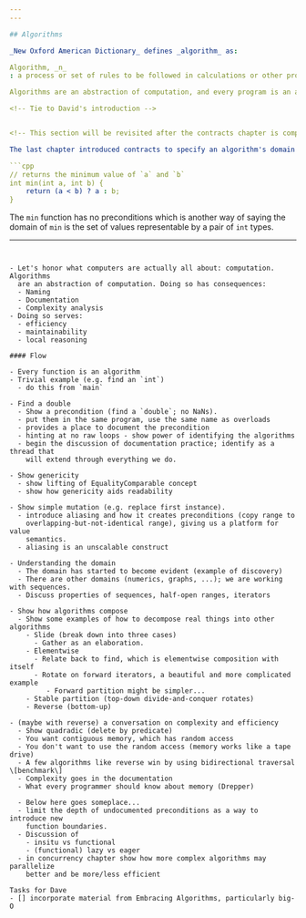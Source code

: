 ```yaml
---
---

## Algorithms

_New Oxford American Dictionary_ defines _algorithm_ as:

Algorithm, _n_
: a process or set of rules to be followed in calculations or other problem-solving operations, especially by a computer.

Algorithms are an abstraction of computation, and every program is an algorithm. It is easy to be distracted by class hierarchies, software architecture, design patterns, etc. Such things are helpful only in so far as they aid in implementing a correct and efficient algorithm.

<!-- Tie to David's introduction -->


<!-- This section will be revisited after the contracts chapter is complete - this is just a rough -->

The last chapter introduced contracts to specify an algorithm's domain and semantics. We use functions to name algorithms, preconditions define the domain of the algorithm, and postconditions define the semantics. Here is a simple operation to illustrate:

```cpp
// returns the minimum value of `a` and `b`
int min(int a, int b) {
    return (a < b) ? a : b;
}
```

The `min` function has no preconditions which is another way of saying the domain of `min` is the set of values representable by a pair of `int` types.

<!-- not ready for this yet.

Let's look at the `find()` algorithm developed in the last chapter:

```cpp
/// Returns the first index of `argv`'s 2nd element in the remainder of `argv`,
/// or `argc` if it can't be found.
///
/// - Requires: `argv` is an array of `argc` C-strings.
int find(int argc, char* argv[]) {
  int j = 1;
  while (++j < argc) {
    if (std::strcmp(argv[1], argv[j]) == 0)
      break;
  }
  return j;
}
```

-->



---
```


- Let's honor what computers are actually all about: computation.  Algorithms
  are an abstraction of computation. Doing so has consequences:
  - Naming
  - Documentation
  - Complexity analysis
- Doing so serves:
  - efficiency
  - maintainability
  - local reasoning

#### Flow

- Every function is an algorithm
- Trivial example (e.g. find an `int`)
  - do this from `main`

- Find a double
  - Show a precondition (find a `double`; no NaNs).
  - put them in the same program, use the same name as overloads
  - provides a place to document the precondition
  - hinting at no raw loops - show power of identifying the algorithms
  - begin the discussion of documentation practice; identify as a thread that
    will extend through everything we do.

- Show genericity
  - show lifting of EqualityComparable concept
  - show how genericity aids readability

- Show simple mutation (e.g. replace first instance).
  - introduce aliasing and how it creates preconditions (copy range to
    overlapping-but-not-identical range), giving us a platform for value
    semantics.
  - aliasing is an unscalable construct

- Understanding the domain
  - The domain has started to become evident (example of discovery)
  - There are other domains (numerics, graphs, ...); we are working with sequences.
  - Discuss properties of sequences, half-open ranges, iterators

- Show how algorithms compose
  - Show some examples of how to decompose real things into other algorithms
    - Slide (break down into three cases)
      - Gather as an elaboration.
    - Elementwise
      - Relate back to find, which is elementwise composition with itself
      - Rotate on forward iterators, a beautiful and more complicated example
         - Forward partition might be simpler...
    - Stable partition (top-down divide-and-conquer rotates)
    - Reverse (bottom-up)

- (maybe with reverse) a conversation on complexity and efficiency
  - Show quadradic (delete by predicate)
  - You want contiguous memory, which has random access
  - You don't want to use the random access (memory works like a tape drive)
  - A few algorithms like reverse win by using bidirectional traversal \[benchmark\]
  - Complexity goes in the documentation
  - What every programmer should know about memory (Drepper)

  - Below here goes someplace...
  - limit the depth of undocumented preconditions as a way to introduce new
    function boundaries.
  - Discussion of
    - insitu vs functional
    - (functional) lazy vs eager
  - in concurrency chapter show how more complex algorithms may parallelize
    better and be more/less efficient

Tasks for Dave
- [] incorporate material from Embracing Algorithms, particularly big-O
